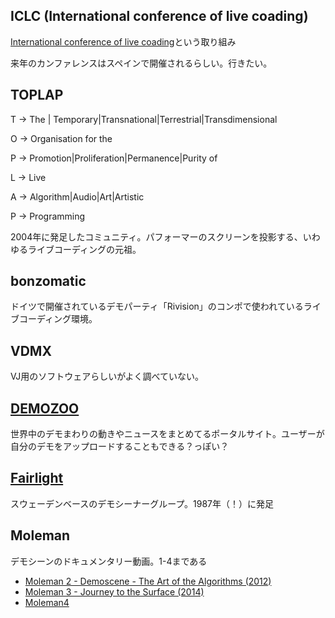 ## ICLC (International conference of live coading)

[International conference of live coading](https://iclc.livecodenetwork.org/)という取り組み

来年のカンファレンスはスペインで開催されるらしい。行きたい。



## TOPLAP

T -> The | Temporary|Transnational|Terrestrial|Transdimensional

O -> Organisation for the 

P -> Promotion|Proliferation|Permanence|Purity  of

L -> Live 

A -> Algorithm|Audio|Art|Artistic

P -> Programming

2004年に発足したコミュニティ。パフォーマーのスクリーンを投影する、いわゆるライブコーディングの元祖。

## bonzomatic

ドイツで開催されているデモパーティ「Rivision」のコンポで使われているライブコーディング環境。



## VDMX

VJ用のソフトウェアらしいがよく調べていない。



## [DEMOZOO](https://demozoo.org/)

世界中のデモまわりの動きやニュースをまとめてるポータルサイト。ユーザーが自分のデモをアップロードすることもできる？っぽい？



## [Fairlight](https://demozoo.org/groups/239/)

スウェーデンベースのデモシーナーグループ。1987年（！）に発足



## Moleman

デモシーンのドキュメンタリー動画。1-4まである

- [Moleman 2 - Demoscene - The Art of the Algorithms (2012)](https://www.youtube.com/watch?v=iRkZcTg1JWU)
- [Moleman 3 - Journey to the Surface (2014)](https://www.youtube.com/watch?v=yZIYH4urH0Y)
- [Moleman4](https://moleman4.com/)





